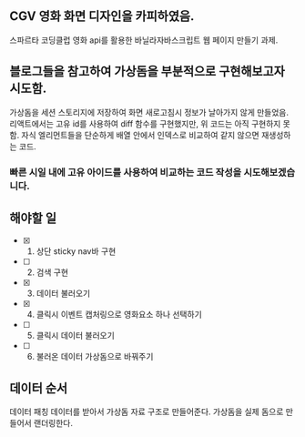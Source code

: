 ## CGV 영화 화면 디자인을 카피하였음.

스파르타 코딩클럽 영화 api를 활용한 바닐라자바스크립트 웹 페이지 만들기 과제.

## 블로그들을 참고하여 가상돔을 부분적으로 구현해보고자 시도함.

가상돔을 세션 스토리지에 저장하여 화면 새로고침시 정보가 날아가지 않게 만들었음.
리액트에서는 고유 id를 사용하여 diff 함수를 구현했지만, 위 코드는 아직 구현하지 못함.
자식 엘리먼트들을 단순하게 배열 안에서 인덱스로 비교하여 같지 않으면 재생성하는 코드.

### 빠른 시일 내에 고유 아이드를 사용하여 비교하는 코드 작성을 시도해보겠습니다.

## 해야할 일

- [x] 1. 상단 sticky nav바 구현
- [ ] 2. 검색 구현
- [x] 3. 데이터 불러오기
- [x] 4. 클릭시 이벤트 캡처링으로 영화요소 하나 선택하기
- [ ] 5. 클릭시 데이터 불러오기
- [ ] 6. 불러온 데이터 가상돔으로 바꿔주기

## 데이터 순서

데이터 패칭
데이터를 받아서 가상돔 자료 구조로 만들어준다.
가상돔을 실제 돔으로 만들어서 랜더링한다.
